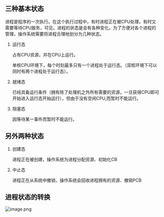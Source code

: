##  三种基本状态

进程是程序的一次执行。在这个执行过程中，有时进程正在被CPU处理，有时又需要等待CPU服务，可见，进程的状态是会有各种变化。为了方便对各个进程的管理，操作系统需要将进程合理地划分为几种状态。

1. 运行态

	占有CPU资源，并在CPU上运行。

	单核CPU环境下，每个时刻最多只有一个进程处于运行态。（双核环境下可以同时有两个进程处于运行态）。

2. 就绪态

	已经具备运行条件（拥有除了处理机之外所有需要的资源，一旦获得CPU即可开始进入运行态开始运行），但由于没有空闲CPU,而暂时不能运行。

3. 阻塞态

	因等待某一事件而暂时不能运行。

##  另外两种状态

1. 创建态

	进程正在被创建，操作系统为进程分配资源、初始化CB

2. 中止态

	进程正在从系统中撤销，操作系统会回收进程拥有的资源、撤销PCB

##  进程状态的转换

![image.png](https://pic.rmb.bdstatic.com/bjh/28cef4bf50293288626ea273c579c154.jpeg)

